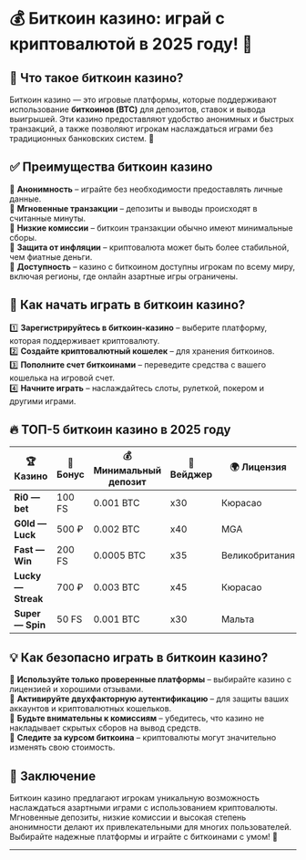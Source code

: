 # 💰 Биткоин казино: играй с криптовалютой в 2025 году! 🎰

## 🔎 Что такое биткоин казино?

Биткоин казино — это игровые платформы, которые поддерживают использование **биткоинов (BTC)** для депозитов, ставок и вывода выигрышей. Эти казино предоставляют удобство анонимных и быстрых транзакций, а также позволяют игрокам наслаждаться играми без традиционных банковских систем. 💸

## ✅ Преимущества биткоин казино

🔹 **Анонимность** – играйте без необходимости предоставлять личные данные.  
🔹 **Мгновенные транзакции** – депозиты и выводы происходят в считанные минуты.  
🔹 **Низкие комиссии** – биткоин транзакции обычно имеют минимальные сборы.  
🔹 **Защита от инфляции** – криптовалюта может быть более стабильной, чем фиатные деньги.  
🔹 **Доступность** – казино с биткоином доступны игрокам по всему миру, включая регионы, где онлайн азартные игры ограничены.

## 🎰 Как начать играть в биткоин казино?

1️⃣ **Зарегистрируйтесь в биткоин-казино** – выберите платформу, которая поддерживает криптовалюту.  
2️⃣ **Создайте криптовалютный кошелек** – для хранения биткоинов.  
3️⃣ **Пополните счет биткоинами** – переведите средства с вашего кошелька на игровой счет.  
4️⃣ **Начните играть** – наслаждайтесь слоты, рулеткой, покером и другими играми.  

## 🔥 ТОП-5 биткоин казино в 2025 году

| 🏆 Казино | 🎁 Бонус | 💰 Минимальный депозит | 🔄 Вейджер | 🌍 Лицензия |
|-----------|---------|-----------------------|-----------|------------|
| **Ri0 — bet** | 100 FS | 0.001 BTC | x30 | Кюрасао |
| **G0ld — Luck** | 500 ₽ | 0.002 BTC | x40 | MGA |
| **Fast — Win** | 200 FS | 0.0005 BTC | x35 | Великобритания |
| **Lucky — Streak** | 700 ₽ | 0.003 BTC | x45 | Кюрасао |
| **Super — Spin** | 50 FS | 0.001 BTC | x30 | Мальта |

## 💡 Как безопасно играть в биткоин казино?

🔹 **Используйте только проверенные платформы** – выбирайте казино с лицензией и хорошими отзывами.  
🔹 **Активируйте двухфакторную аутентификацию** – для защиты ваших аккаунтов и криптовалютных кошельков.  
🔹 **Будьте внимательны к комиссиям** – убедитесь, что казино не накладывает скрытых сборов на вывод средств.  
🔹 **Следите за курсом биткоина** – криптовалюты могут значительно изменять свою стоимость.

## 🏁 Заключение

Биткоин казино предлагают игрокам уникальную возможность наслаждаться азартными играми с использованием криптовалюты. Мгновенные депозиты, низкие комиссии и высокая степень анонимности делают их привлекательными для многих пользователей. Выбирайте надежные платформы и играйте с биткоинами с умом! 🎉

---

